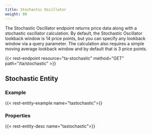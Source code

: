 ```yaml
---
title: Stochastic Oscillator
weight: 80
---
```


The Stochastic Oscillator endpoint returns price data along with a stochastic oscillator calculation. 
By default, the Stochastic Oscillator lookback window is 14 price points, but you can specify any lookback window via a
query parameter. The calculation also requires a simple moving average lookback window and by default that is 3 price points.

{{< rest-endpoint resource="ta-stochastic" method="GET" path="/ta/stochastic" >}}

## Stochastic Entity

### Example
{{< rest-entity-example name="tastochastic">}}

### Properties
{{< rest-entity-desc name="tastochastic">}}

